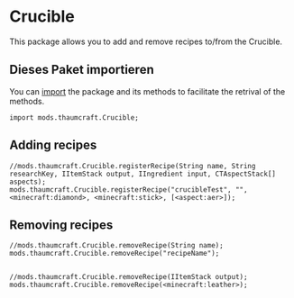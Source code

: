 # Crucible

This package allows you to add and remove recipes to/from the Crucible.

## Dieses Paket importieren

You can [import](/AdvancedFunctions/Import/) the package and its methods to facilitate the retrival of the methods.

```zenscript
import mods.thaumcraft.Crucible;
```

## Adding recipes

```zenscript
//mods.thaumcraft.Crucible.registerRecipe(String name, String researchKey, IItemStack output, IIngredient input, CTAspectStack[] aspects);
mods.thaumcraft.Crucible.registerRecipe("crucibleTest", "", <minecraft:diamond>, <minecraft:stick>, [<aspect:aer>]);
```

## Removing recipes

```zenscript
//mods.thaumcraft.Crucible.removeRecipe(String name);
mods.thaumcraft.Crucible.removeRecipe("recipeName");


//mods.thaumcraft.Crucible.removeRecipe(IItemStack output);
mods.thaumcraft.Crucible.removeRecipe(<minecraft:leather>);
```